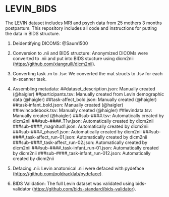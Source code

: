 # LEVIN_BIDS
The LEVIN dataset includes MRI and psych data from 25 mothers 3 months postpartum. This repository includes all code and instructions for putting the data in BIDS structure.

1. Deidentifying DICOMS: @Saum1500

2. Conversion to .nii and BIDS structure: Anonymized DICOMs were converted to .nii and put into BIDS stucture using dicm2nii (https://github.com/xiangruili/dicm2nii).

3. Converting task .m to .tsv: We converted the mat structs to .tsv for each in-scanner task.

4. Assembling metadata:
    ##dataset_description.json: Manually created (@haigler)
    ##participants.tsv: Manually created from Levin demographic data (@haigler)
    ##task-affect_bold.json: Manually created (@haigler)
    ##task-infant_bold.json: Manually created (@haigler)
    ##levincodebook.tsv: Manually created (@haigler)
    ##levindata.tsv: Manually created (@haigler)
      ###sub-####.tsv: Automatically created by dicm2nii
      ###sub-####_T1w.json: Automatically created by dicm2nii
      ###sub-####_magnitud1.json: Automatically created by dicm2nii
      ###sub-####_phase1.json: Automatically created by dicm2nii
      ###sub-####_task-affect_run-01.json: Automatically created by dicm2nii
      ###sub-####_task-affect_run-02.json: Automatically created by dicm2nii
      ###sub-####_task-infant_run-01.json: Automatically created by dicm2nii
      ###sub-####_task-infant_run-012.json: Automatically created by dicm2nii

5. Defacing .nii: Levin anatomical .nii were defaced with pydeface (https://github.com/poldracklab/pydeface).

6. BIDS Validation: The full Levin dataset was validated using bids-validator (https://github.com/bids-standard/bids-validator).

